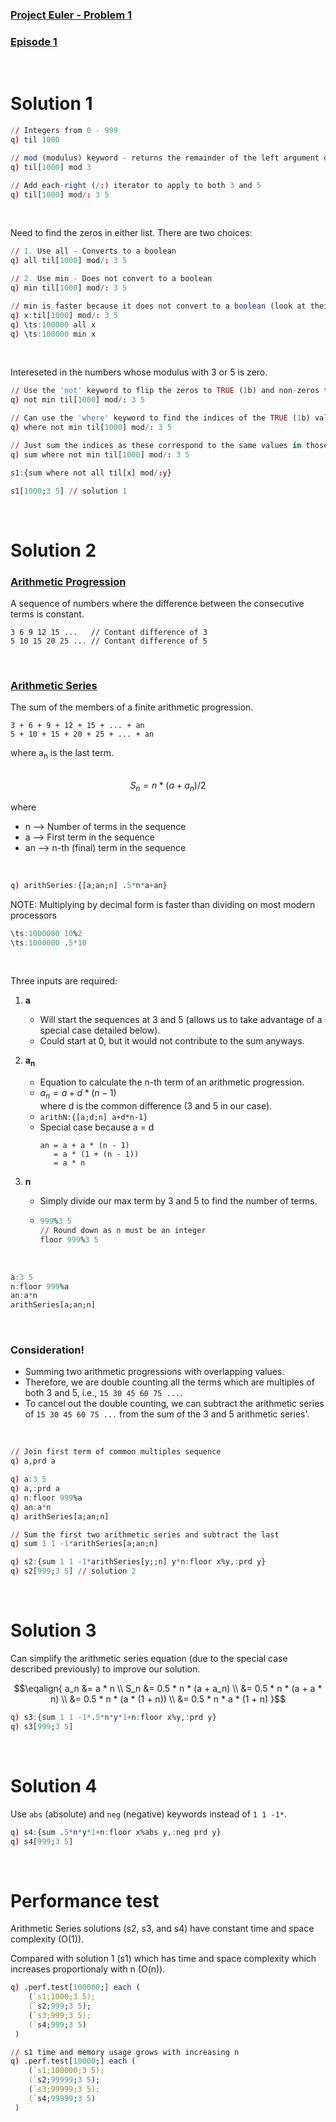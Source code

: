 ### [Project Euler - Problem 1](https://projecteuler.net/problem=1)
### [Episode 1](https://community.kx.com/t5/kdb-and-q/Q-For-Problems-Episode-1/m-p/13090#M150)
<br>

# Solution 1

```q
// Integers from 0 - 999
q) til 1000

// mod (modulus) keyword - returns the remainder of the left argument divided by the right arguement
q) til[1000] mod 3

// Add each-right (/:) iterator to apply to both 3 and 5
q) til[1000] mod/: 3 5

```
<br>

Need to find the zeros in either list. There are two choices:
```q
// 1. Use all - Converts to a boolean
q) all til[1000] mod/: 3 5

// 2. Use min - Does not convert to a boolean
q) min til[1000] mod/: 3 5

// min is faster because it does not convert to a boolean (look at their definitions) 
q) x:til[1000] mod/: 3 5
q) \ts:100000 all x
q) \ts:100000 min x
```
<br>

Intereseted in the numbers whose modulus with 3 or 5 is zero.
```q
// Use the 'not' keyword to flip the zeros to TRUE (1b) and non-zeros to FALSE (0b)
q) not min til[1000] mod/: 3 5  

// Can use the 'where' keyword to find the indices of the TRUE (1b) values
q) where not min til[1000] mod/: 3 5

// Just sum the indices as these correspond to the same values in those positions
q) sum where not min til[1000] mod/: 3 5
```

```q
s1:{sum where not all til[x] mod/:y}

s1[1000;3 5] // solution 1
```
<br>

# Solution 2

### [Arithmetic Progression](https://en.wikipedia.org/wiki/Arithmetic_progression)

A sequence of numbers where the difference between the consecutive terms is constant.

```
3 6 9 12 15 ...   // Contant difference of 3
5 10 15 20 25 ... // Contant difference of 5
```
<br>

### [Arithmetic Series](https://en.wikipedia.org/wiki/Arithmetic_progression#Sum)

The sum of the members of a finite arithmetic progression.

```
3 + 6 + 9 + 12 + 15 + ... + an
5 + 10 + 15 + 20 + 25 + ... + an
```
where a<sub>n</sub> is the last term.
<br>
<br>

$$ S_n = n * (a + a_n) / 2 $$

where <br>
- n  -->  Number of terms in the sequence
- a  -->  First term in the sequence
- an -->  n-th (final) term in the sequence
<br>

```q
q) arithSeries:{[a;an;n] .5*n*a+an}
```

NOTE: Multiplying by decimal form is faster than dividing on most modern processors
```q
\ts:1000000 10%2
\ts:1000000 .5*10
```
<br>

Three inputs are required: 

1. **a**
   - Will start the sequences at 3 and 5 (allows us to take advantage of a special case detailed below).
   - Could start at 0, but it would not contribute to the sum anyways.

2. **a<sub>n</sub>**
    - Equation to calculate the n-th term of an arithmetic progression.
    - $a_n = a + d * (n - 1)$ <br>
      where d is the common difference (3 and 5 in our case).
    - `arithN:{[a;d;n] a+d*n-1}`
    - Special case because a = d
      ```
      an = a + a * (n - 1)
         = a * (1 + (n - 1))
         = a * n
      ```

3. **n** 
    - Simply divide our max term by 3 and 5 to find the number of terms.
    - ```q
      999%3 5
      // Round down as n must be an integer
      floor 999%3 5
      ```
<br>

```q
a:3 5
n:floor 999%a
an:a*n
arithSeries[a;an;n]
```
<br>

### Consideration!
  - Summing two arithmetic progressions with overlapping values.
  - Therefore, we are double counting all the terms which are multiples of both 3 and 5, i.e., `15 30 45 60 75 ...`.
  - To cancel out the double counting, we can subtract the arithmetic series of `15 30 45 60 75 ...` from the sum of the 3 and 5 arithmetic series'.
<br>

```q
// Join first term of common multiples sequence
q) a,prd a

q) a:3 5
q) a,:prd a
q) n:floor 999%a
q) an:a*n
q) arithSeries[a;an;n]

// Sum the first two arithmetic series and subtract the last
q) sum 1 1 -1*arithSeries[a;an;n]
```

```q
q) s2:{sum 1 1 -1*arithSeries[y;;n] y*n:floor x%y,:prd y}
q) s2[999;3 5] // solution 2
```
<br>

# Solution 3

Can simplify the arithmetic series equation (due to the special case described previously) to improve our solution.

$$\eqalign{
a_n &= a * n \\
S_n &= 0.5 * n * (a + a_n) \\
        &= 0.5 * n * (a + a * n) \\
        &= 0.5 * n * (a * (1 + n)) \\
        &= 0.5 * n * a * (1 + n)
}$$

```q
q) s3:{sum 1 1 -1*.5*n*y*1+n:floor x%y,:prd y}
q) s3[999;3 5]
```
<br>

# Solution 4

Use `abs` (absolute) and `neg` (negative) keywords instead of `1 1 -1*`.

```q
q) s4:{sum .5*n*y*1+n:floor x%abs y,:neg prd y}
q) s4[999;3 5]
```
<br>

# Performance test

Arithmetic Series solutions (s2, s3, and s4) have constant time and space complexity (O(1)).

Compared with solution 1 (s1) which has time and space complexity which increases proportionaly with n (O(n)).

```q
q) .perf.test[100000;] each (
    (`s1;1000;3 5);
    (`s2;999;3 5);
    (`s3;999;3 5);
    (`s4;999;3 5)
 )

// s1 time and memory usage grows with increasing n
q) .perf.test[10000;] each (
    (`s1;100000;3 5);
    (`s2;99999;3 5);
    (`s3;99999;3 5);
    (`s4;99999;3 5)
 )
 ```
